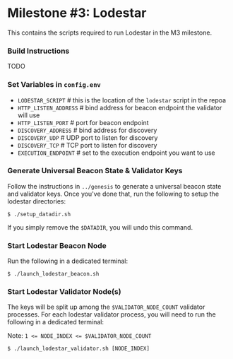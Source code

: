 # Milestone #3: Lodestar

This contains the scripts required to run Lodestar in the M3 milestone.

### Build Instructions

TODO

### Set Variables in `config.env`

- `LODESTAR_SCRIPT` # this is the location of the `lodestar` script in the repoa
- `HTTP_LISTEN_ADDRESS` # bind address for beacon endpoint the validator will use
- `HTTP_LISTEN_PORT` # port for beacon endpoint
- `DISCOVERY_ADDRESS` # bind address for discovery
- `DISCOVERY_UDP` # UDP port to listen for discovery
- `DISCOVERY_TCP` # TCP port to listen for discovery
- `EXECUTION_ENDPOINT` # set to the execution endpoint you want to use

### Generate Universal Beacon State & Validator Keys

Follow the instructions in `../genesis` to generate a universal beacon state
and validator keys. Once you've done that, run the following to setup the lodestar
directories:
```
$ ./setup_datadir.sh
```
If you simply remove the `$DATADIR`, you will undo this command.

### Start Lodestar Beacon Node

Run the following in a dedicated terminal:
```
$ ./launch_lodestar_beacon.sh
```

### Start Lodestar Validator Node(s)

The keys will be split up among the `$VALIDATOR_NODE_COUNT` validator processes. For
each lodestar validator process, you will need to run the following in
a dedicated terminal:

Note: `1 <= NODE_INDEX <= $VALIDATOR_NODE_COUNT`

```
$ ./launch_lodestar_validator.sh [NODE_INDEX]
```

